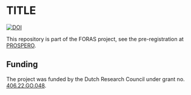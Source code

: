 # TITLE
[![DOI](https://zenodo.org/badge/891949617.svg)](https://doi.org/10.5281/zenodo.14674336)

This repository is part of the FORAS project, see the pre-registration at [PROSPERO](https://www.crd.york.ac.uk/prospero/display_record.php?RecordID=494027). 

## Funding

The project was funded by the Dutch Research Council under grant no. [406.22.GO.048](https://app.dimensions.ai/details/grant/grant.13726450). 
